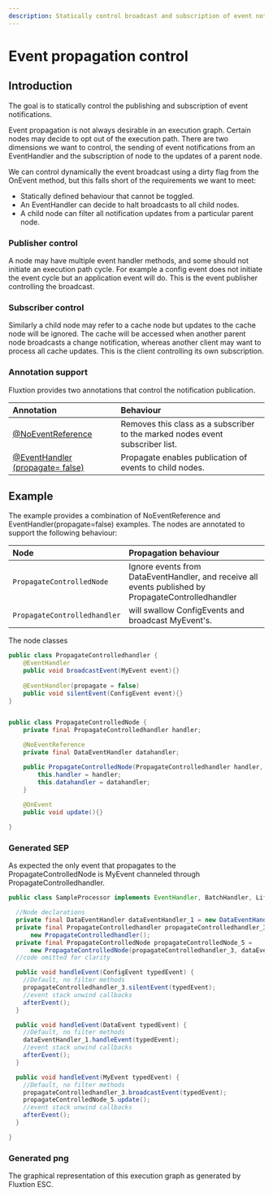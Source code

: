 ```yaml
---
description: Statically control broadcast and subscription of event notifications
---
```


# Event propagation control

## Introduction

The goal is to statically control the publishing and subscription of event notifications. 

Event propagation is not always desirable in an execution graph. Certain nodes may decide to opt out of the execution path. There are two dimensions we want to control, the sending of event notifications from an EventHandler and the subscription of node to the updates of a parent node.

We can control dynamically the event broadcast using a dirty flag from the OnEvent method, but this falls short of the requirements we want to meet:

* Statically defined behaviour that cannot be toggled.
* An EventHandler can decide to halt broadcasts to all child nodes.
* A child node can filter all notification updates from a particular parent node.

### Publisher control

A node may have multiple event handler methods, and some should not initiate an execution path cycle. For example a config event does not initiate the event cycle but an application event will do. This is the event publisher controlling the broadcast.

### Subscriber control

Similarly a child node may refer to a cache node but updates to the cache node will be ignored. The cache will be accessed when another parent node broadcasts a change notification, whereas another client may want to process all cache updates. This is the client controlling its own subscription.

### Annotation support

Fluxtion provides two annotations that control the notification publication.

| Annotation | Behaviour |
| :--- | :--- |
| [@NoEventReference](https://github.com/v12technology/fluxtion/blob/master/builder/src/main/java/com/fluxtion/api/annotations/NoEventReference.java) | Removes this class as a subscriber to the marked nodes event subscriber list. |
| [@EventHandler \(propagate= false\)](https://github.com/v12technology/fluxtion/blob/master/api/src/main/java/com/fluxtion/runtime/lifecycle/EventHandler.java) | Propagate enables publication of events to child nodes. |

## Example

The example provides a combination of NoEventReference and EventHandler\(propagate=false\) examples. The nodes are annotated to support the following behaviour:

| Node | Propagation behaviour |
| :--- | :--- |
| `PropagateControlledNode`  | Ignore events from DataEventHandler, and receive all events published by PropagateControlledhandler |
| `PropagateControlledhandler` | will swallow ConfigEvents and broadcast MyEvent's. |

The node classes

```java
public class PropagateControlledhandler {
    @EventHandler
    public void broadcastEvent(MyEvent event){}
    
    @EventHandler(propagate = false)
    public void silentEvent(ConfigEvent event){}
}


public class PropagateControlledNode {
    private final PropagateControlledhandler handler;

    @NoEventReference
    private final DataEventHandler datahandler;

    public PropagateControlledNode(PropagateControlledhandler handler, DataEventHandler datahandler) {
        this.handler = handler;
        this.datahandler = datahandler;
    }
    
    @OnEvent
    public void update(){}

}

```

### Generated SEP

As expected the only event that propagates to the PropagateControlledNode is MyEvent channeled through PropagateControlledhandler.

```java
public class SampleProcessor implements EventHandler, BatchHandler, Lifecycle {

  //Node declarations
  private final DataEventHandler dataEventHandler_1 = new DataEventHandler();
  private final PropagateControlledhandler propagateControlledhandler_3 =
      new PropagateControlledhandler();
  private final PropagateControlledNode propagateControlledNode_5 =
      new PropagateControlledNode(propagateControlledhandler_3, dataEventHandler_1);
  //code omitted for clarity

  public void handleEvent(ConfigEvent typedEvent) {
    //Default, no filter methods
    propagateControlledhandler_3.silentEvent(typedEvent);
    //event stack unwind callbacks
    afterEvent();
  }

  public void handleEvent(DataEvent typedEvent) {
    //Default, no filter methods
    dataEventHandler_1.handleEvent(typedEvent);
    //event stack unwind callbacks
    afterEvent();
  }

  public void handleEvent(MyEvent typedEvent) {
    //Default, no filter methods
    propagateControlledhandler_3.broadcastEvent(typedEvent);
    propagateControlledNode_5.update();
    //event stack unwind callbacks
    afterEvent();
  }

}
```

### Generated png

The graphical representation of this execution graph as generated by Fluxtion ESC.



